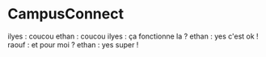 # CampusConnect
ilyes : coucou 
ethan : coucou
ilyes : ça fonctionne la ?
ethan : yes c'est ok !
raouf : et pour moi ?
ethan : yes super !
